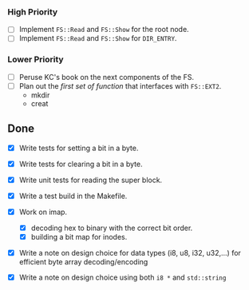 
### High Priority

- [ ] Implement `FS::Read` and `FS::Show` for the root node.
- [ ] Implement `FS::Read` and `FS::Show` for `DIR_ENTRY`.

### Lower Priority

- [ ] Peruse KC's book on the next components of the FS.
- [ ] Plan out the *first set of function* that interfaces with `FS::EXT2`.
    - mkdir
    - creat

## Done

- [x] Write tests for setting a bit in a byte.
- [x] Write tests for clearing a bit in a byte.
- [x] Write unit tests for reading the super block.
- [x] Write a test build in the Makefile.
- [x] Work on imap.
    - [x] decoding hex to binary with the correct bit order.
    - [x] building a bit map for inodes.
- [x] Write a note on design choice for data types (i8, u8, i32, u32,...) for efficient byte array decoding/encoding
- [x] Write a note on design choice using both `i8 *` and `std::string`

